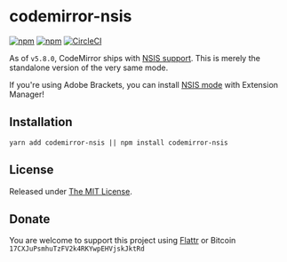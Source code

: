 # codemirror-nsis

[![npm](https://flat.badgen.net/npm/license/codemirror-nsis)](https://www.npmjs.org/package/codemirror-nsis)
[![npm](https://flat.badgen.net/npm/v/codemirror-nsis)](https://www.npmjs.org/package/codemirror-nsis)
[![CircleCI](https://flat.badgen.net/circleci/github/idleberg/codemirror-nsis)](https://circleci.com/gh/idleberg/codemirror-nsis/)

As of `v5.8.0`, CodeMirror ships with [NSIS support][1]. This is merely the standalone version of the very same mode.

If you're using Adobe Brackets, you can install [NSIS mode][2] with Extension Manager!

## Installation

`yarn add codemirror-nsis || npm install codemirror-nsis`

## License

Released under [The MIT License][4].

## Donate

You are welcome to support this project using [Flattr][5] or Bitcoin `17CXJuPsmhuTzFV2k4RKYwpEHVjskJktRd`

[1]: http://codemirror.net/mode/nsis/
[2]: https://github.com/idleberg/brackets-nsis-mode
[3]: http://codemirror.net/doc/
[4]: https://opensource.org/licenses/MIT
[5]: https://flattr.com/submit/auto?user_id=idleberg&url=https://github.com/idleberg/codemirror-nsis
